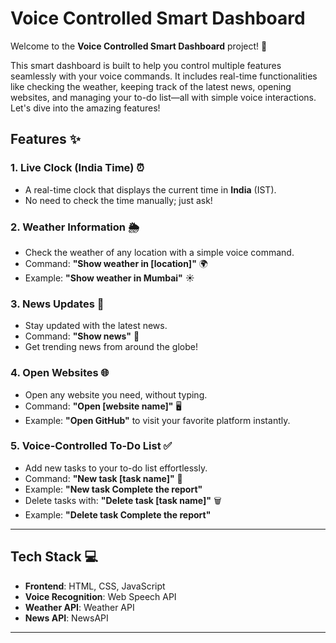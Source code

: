 # Voice Controlled Smart Dashboard

Welcome to the **Voice Controlled Smart Dashboard** project! 🚀

This smart dashboard is built to help you control multiple features seamlessly with your voice commands. It includes real-time functionalities like checking the weather, keeping track of the latest news, opening websites, and managing your to-do list—all with simple voice interactions. Let's dive into the amazing features!

## Features ✨

### 1. **Live Clock (India Time)** ⏰
- A real-time clock that displays the current time in **India** (IST).
- No need to check the time manually; just ask!

### 2. **Weather Information** 🌦️
- Check the weather of any location with a simple voice command.
- Command: **"Show weather in [location]"** 🌍
- Example: **"Show weather in Mumbai"** ☀️

### 3. **News Updates** 📰
- Stay updated with the latest news.
- Command: **"Show news"** 📰
- Get trending news from around the globe!

### 4. **Open Websites** 🌐
- Open any website you need, without typing.
- Command: **"Open [website name]"** 🖥️
- Example: **"Open GitHub"** to visit your favorite platform instantly.

### 5. **Voice-Controlled To-Do List** ✅
- Add new tasks to your to-do list effortlessly.
- Command: **"New task [task name]"** 📝
- Example: **"New task Complete the report"**
- Delete tasks with: **"Delete task [task name]"** 🗑️
- Example: **"Delete task Complete the report"**

---

## Tech Stack 💻
- **Frontend**: HTML, CSS, JavaScript
- **Voice Recognition**: Web Speech API
- **Weather API**: Weather API
- **News API**: NewsAPI

---
